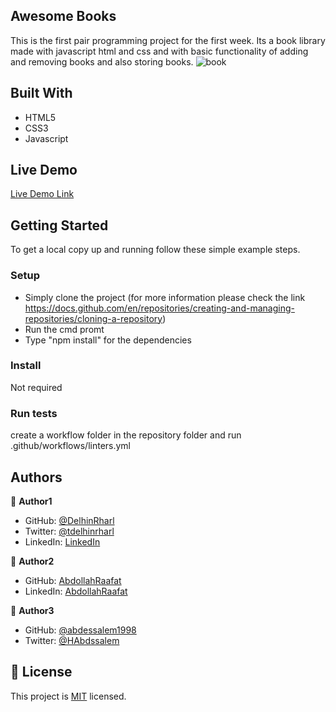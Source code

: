 ## Awesome Books

This is the first pair programming project for the first week. Its a book library made with javascript html and css and with basic functionality of adding and removing books and also storing books.
![book](https://user-images.githubusercontent.com/89970442/144389605-94bec644-5cfc-4dad-b024-bde670ddd91c.PNG)

## Built With

- HTML5
- CSS3
- Javascript


## Live Demo

[Live Demo Link](https://delhinrharl.github.io/AwesomeBooks/)

## Getting Started

To get a local copy up and running follow these simple example steps.

### Setup
- Simply clone the project (for more information please check the link https://docs.github.com/en/repositories/creating-and-managing-repositories/cloning-a-repository)
- Run the cmd promt
- Type "npm install" for the dependencies

### Install

Not required

### Run tests

create a workflow folder in the repository folder
and run .github/workflows/linters.yml

## Authors

👤 **Author1**

- GitHub: [@DelhinRharl](https://github.com/DelhinRharl)
- Twitter: [@tdelhinrharl](https://twitter.com/delhinrharl)
- LinkedIn: [LinkedIn](https://linkedin.com/in/AffaxedKiprotich)

👤 **Author2**

- GitHub: [AbdollahRaafat](https://github.com/AbdollahRaafat)
- LinkedIn: [AbdollahRaafat](https://www.linkedin.com/in/abdollah-raafat-886059221/)

👤 **Author3**

- GitHub: [@abdessalem1998](https://github.com/abdessalem1998)
- Twitter: [@HAbdssalem](https://twitter.com/HAbdssalem)


## 📝 License

This project is [MIT](./MIT.md) licensed.
